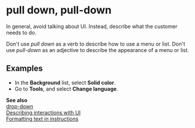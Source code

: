 # pull down, pull-down

In general, avoid talking about UI. Instead, describe what the customer needs to do.

Don't use *pull down* as a verb to describe how to use a menu or list. Don't use *pull-down* as an adjective
to describe the appearance of a menu or list.  

## Examples

- In the **Background** list, select **Solid color**.
- Go to **Tools**, and select **Change language**.  

**See also**  
[drop-down](../d/drop-down.md)  
[Describing interactions with UI](~/procedures-instructions/describing-interactions-with-ui.md)  
[Formatting text in instructions](~/procedures-instructions/formatting-text-in-instructions.md)
